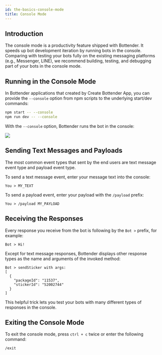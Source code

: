 ```yaml
---
id: the-basics-console-mode
title: Console Mode
---
```


## Introduction

The console mode is a productivity feature shipped with Bottender. It speeds up bot development iteration by running bots in the console. Comparing with testing your bots fully on the existing messaging platforms (e.g., Messenger, LINE), we recommend building, testing, and debugging part of your bots in the console mode.

## Running in the Console Mode

In Bottender applications that created by Create Bottender App, you can provide the `--console` option from npm scripts to the underlying start/dev commands:

```sh
npm start -- --console
npm run dev -- --console
```

With the `--console` option, Bottender runs the bot in the console:

![](https://user-images.githubusercontent.com/3382565/67745487-57991c80-fa5f-11e9-8eb7-9e4144df9e73.png)

## Sending Text Messages and Payloads

The most common event types that sent by the end users are text message event type and payload event type.

To send a text message event, enter your message text into the console:

```
You > MY_TEXT
```

To send a payload event, enter your payload with the `/payload` prefix:

```
You > /payload MY_PAYLOAD
```

## Receiving the Responses

Every response you receive from the bot is following by the `Bot >` prefix, for example:

```
Bot > Hi!
```

Except for text message responses, Bottender displays other response types as the name and arguments of the invoked method:

```
Bot > sendSticker with args:
[
  {
    "packageId": "11537",
    "stickerId": "52002744"
  }
]
```

This helpful trick lets you test your bots with many different types of responses in the console.

## Exiting the Console Mode

To exit the console mode, press `ctrl + c` twice or enter the following command:

```
/exit
```
